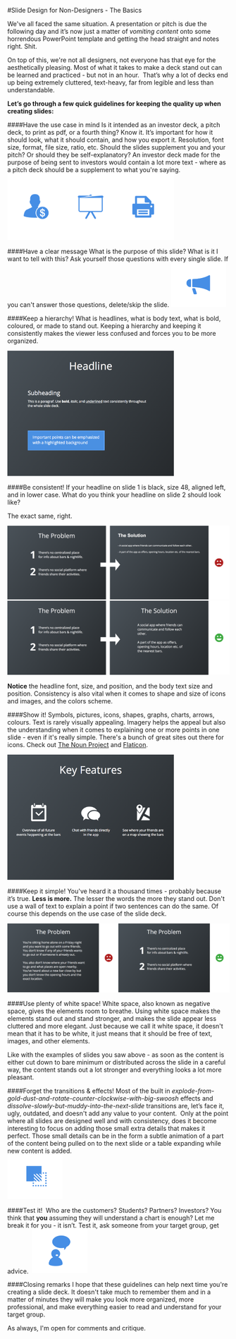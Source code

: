 #Slide Design for Non-Designers - The Basics

We've all faced the same situation. A presentation or pitch is due the following day and it’s now just a matter of *vomiting content* onto some horrendous PowerPoint template and getting the head straight and notes right. Shit.

On top of this, we're not all designers, not everyone has that eye for the aesthetically pleasing. Most of what it takes to make a deck stand out can be learned and practiced - but not in an hour. 
That’s why a lot of decks end up being extremely cluttered, text-heavy, far from legible and less than understandable.

**Let’s go through a few quick guidelines for keeping the quality up when creating slides:**

####Have the use case in mind
Is it intended as an investor deck, a pitch deck, to print as pdf, or a fourth thing? Know it. It’s important for how it should look, what it should contain, and how you export it. Resolution, font size, format, file size, ratio, etc. Should the slides supplement you and your pitch? Or should they be self-explanatory?
An investor deck made for the purpose of being sent to investors would contain a lot more text - where as a pitch deck should be a supplement to what you're saying.   
<img src="images/slides/1-use-cases-1.png" width="75%"/>

####Have a clear message
What is the purpose of this slide? What is it I want to tell with this? Ask yourself those questions with every single slide. If you can't answer those questions, delete/skip the slide.
<img src="images/slides/2-clear-message.png" width="25%"/>

####Keep a hierarchy!
What is headlines, what is body text, what is bold, coloured, or made to stand out. Keeping a hierarchy and keeping it consistently makes the viewer less confused and forces you to be more organized.

<img src="images/slides/3-hierarchy.png" width="75%"/>


####Be consistent!
If your headline on slide 1 is black, size 48, aligned left, and in lower case. What do you think your headline on slide 2 should look like? 

The exact same, right.

<img src="images/slides/4-simple1-copy-1.png" width="100%"/>

<img src="images/slides/5-simple1-copy-2-1.png" width="100%"/>

**Notice** the headline font, size, and position, and the body text size and position. 
Consistency is also vital when it comes to shape and size of icons and images, and the colors scheme. 

####Show it!
Symbols, pictures, icons, shapes, graphs, charts, arrows, colours. Text is rarely visually appealing. Imagery helps the appeal but also the understanding when it comes to explaining one or more points in one slide - even if it's really simple.
There's a bunch of great sites out there for icons. Check out [The Noun Project](https://thenounproject.com) and [Flaticon](http://flaticon.com).

<img src="images/slides/6-keyfeatures.png" width="75%"/>

####Keep it simple!
You've heard it a thousand times - probably because it’s true. **Less is more.**
The lesser the words the more they stand out. Don't use a wall of text to explain a point if two sentences can do the same. Of course this depends on the use case of the slide deck.

<img src="images/slides/7-simple1-2.png" width="50%"/><img src="images/slides/8-simple2-2.png" width="50%"/>

####Use plenty of white space!
White space, also known as negative space, gives the elements room to breathe. Using white space makes the elements stand out and stand stronger, and makes the slide appear less cluttered and more elegant. Just because we call it white space, it doesn't mean that it has to be white, it just means that it should be free of text, images, and other elements. 

Like with the examples of slides you saw above - as soon as the content is either cut down to bare minimum or distributed across the slide in a careful way, the content stands out a lot stronger and everything looks a lot more pleasant.  


####Forget the transitions & effects!
Most of the built in *explode-from-gold-dust-and-rotate-counter-clockwise-with-big-swoosh* effects and *dissolve-slowly-but-muddy-into-the-next-slide* transitions are, let’s face it, ugly, outdated, and doesn't add any value to your content. 
Only at the point where all slides are designed well and with consistency, does it become interesting to focus on adding those small extra details that makes it perfect. Those small details can be in the form a subtle animation of a part of the content being pulled on to the next slide or a table expanding while new content is added.   
<img src="images/slides/9-transitions.png" width="25%"/>

####Test it! 
Who are the customers? Students? Partners? Investors? You think that **you** assuming they will understand a chart is enough? Let me break it for you - it isn’t. Test it, ask someone from your target group, get advice. 
<img src="images/slides/10-feedback.png" width="25%"/>

####Closing remarks
I hope that these guidelines can help next time you're creating a slide deck. It doesn't take much to remember them and in a matter of minutes they will make you look more organized, more professional, and make everything easier to read and understand for your target group. 

As always, I'm open for comments and critique. 